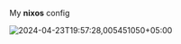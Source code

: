 My **nixos** config

![2024-04-23T19:57:28,005451050+05:00](https://github.com/socute727/dotfiles/assets/152518983/c9a269cd-929c-48f2-a816-e164b5111274)
